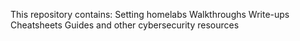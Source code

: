 This repository contains:
Setting homelabs
Walkthroughs
Write-ups
Cheatsheets
Guides
and other cybersecurity resources
